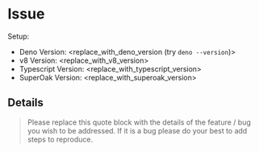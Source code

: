 # Issue

Setup:

- Deno Version: <replace_with_deno_version (try `deno --version`)>
- v8 Version: <replace_with_v8_version>
- Typescript Version: <replace_with_typescript_version>
- SuperOak Version: <replace_with_superoak_version>

## Details

> Please replace this quote block with the details of the feature / bug you wish to be addressed. If it is a bug please do your best to add steps to reproduce.
